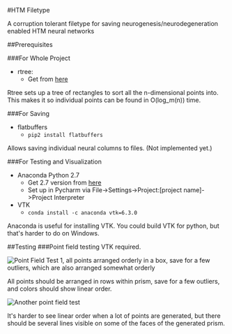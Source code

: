 #HTM Filetype

A corruption tolerant filetype for saving neurogenesis/neurodegeneration enabled HTM neural networks

##Prerequisites

###For Whole Project

 * rtree:
   * Get from [here](http://www.lfd.uci.edu/~gohlke/pythonlibs/#rtree)

Rtree sets up a tree of rectangles to sort all the n-dimensional points into. This makes it so individual points can be found in O(log_m(n)) time.

###For Saving
 * flatbuffers
   * `pip2 install flatbuffers`
   
Allows saving individual neural columns to files. (Not implemented yet.)

###For Testing and Visualization

 * Anaconda Python 2.7
   * Get 2.7 version from [here](https://www.continuum.io/downloads)
   * Set up in Pycharm via File->Settings->Project:[project name]->Project Interpreter
 * VTK
   * ` conda install -c anaconda vtk=6.3.0 `

Anaconda is useful for installing VTK. You could build VTK for python, but that's harder to do on Windows.

##Testing
###Point field testing
VTK required.

![Point Field Test 1, all points arranged orderly in a box, save for a few outliers, which are also arranged somewhat orderly](https://i.imgur.com/O3uUNHT.png)

All points should be arranged in rows within prism, save for a few outliers, and colors should show linear order.

![Another point field test](https://i.imgur.com/rJ7g75f.png)

It's harder to see linear order when a lot of points are generated, but there should be several lines visible on some of the faces of the generated prism.